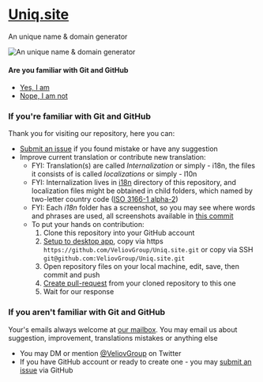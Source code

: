 # [Uniq.site](https://uniq.site)
An unique name & domain generator

![An unique name & domain generator](https://raw.githubusercontent.com/VeliovGroup/Uniq.site/master/icon.png)

#### Are you familiar with Git and GitHub
 - [Yes, I am](#if-youre-familiar-with-git-and-github)
 - [Nope, I am not](#if-you-arent-familiar-with-git-and-github)

### If you're familiar with Git and GitHub
Thank you for visiting our repository, here you can:
 - [Submit an issue](https://github.com/VeliovGroup/Uniq.site/issues) if you found mistake or have any suggestion
 - Improve current translation or contribute new translation:
   * FYI: Translation(s) are called *Internalization* or simply - i18n, the files it consists of is called *localizations* or simply - l10n
   * FYI: Internalization lives in [i18n](https://github.com/VeliovGroup/Uniq.site/tree/master/i18n) directory of this repository, and localization files might be obtained in child folders, which named by two-letter country code ([ISO 3166-1 alpha-2](https://en.wikipedia.org/wiki/ISO_3166-1_alpha-2))
   * FYI: Each *i18n* folder has a screenshot, so you may see where words and phrases are used, all screenshots available in [this commit](https://github.com/VeliovGroup/Uniq.site/commit/02422b70eb2dc613b47fb368c614ba0bbfeed9b5)
   * To put your hands on contribution:
     1. Clone this repository into your GitHub account
     2. [Setup to desktop app](github-mac://openRepo/https://github.com/VeliovGroup/Uniq.site), copy via https `https://github.com/VeliovGroup/Uniq.site.git` or copy via SSH `git@github.com:VeliovGroup/Uniq.site.git`
     3. Open repository files on your local machine, edit, save, then commit and push
     4. [Create pull-request](https://github.com/VeliovGroup/Uniq.site/compare) from your cloned repository to this one
     5. Wait for our response

### If you aren't familiar with Git and GitHub
Your's emails always welcome at <a href='mai&#108;to&#58;inf&#37;6F&#64;u%6&#69;&#105;q&#46;si&#116;&#101;'>our mailbox</a>.
You may email us about suggestion, improvement, translations mistakes or anything else
 - You may DM or mention [@VeliovGroup](https://twitter.com/VeliovGroup) on Twitter
 - If you have GitHub account or ready to create one - you may [submit an issue](https://github.com/VeliovGroup/Uniq.site/issues) via GitHub
